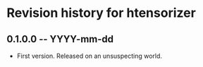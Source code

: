 # Revision history for htensorizer

## 0.1.0.0 -- YYYY-mm-dd

* First version. Released on an unsuspecting world.
